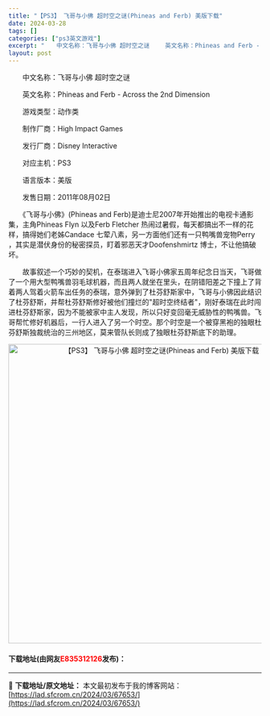```yaml
---
title: "【PS3】 飞哥与小佛 超时空之谜(Phineas and Ferb) 美版下载"
date: 2024-03-28
tags: []
categories: ["ps3英文游戏"]
excerpt: "　　中文名称：飞哥与小佛 超时空之谜 　　英文名称：Phineas and Ferb - Across the 2nd Dimension 　　游戏类型：动作类 　　制作厂商：High Impact Games 　　发行厂商：Disney Interactive 　　对应主机：PS3 　　语言版本：&hellip;"
layout: post
---
```


 <p>　　中文名称：飞哥与小佛 超时空之谜</p> <p>　　英文名称：Phineas and Ferb - Across the 2nd Dimension</p> <p>　　游戏类型：动作类</p> <p>　　制作厂商：High Impact Games</p> <p>　　发行厂商：Disney Interactive</p> <p>　　对应主机：PS3</p> <p>　　语言版本：美版</p> <p>　　发售日期：2011年08月02日</p> <p>　　《飞哥与小佛》(Phineas and Ferb)是迪士尼2007年开始推出的电视卡通影集，主角Phineas Flyn 以及Ferb Fletcher 热闹过暑假，每天都搞出不一样的花样，搞得她们老姊Candace 七荤八素，另一方面他们还有一只鸭嘴兽宠物Perry ，其实是潜伏身份的秘密探员，盯着邪恶天才Doofenshmirtz 博士，不让他搞破坏。</p> <p>　　故事叙述一个巧妙的契机，在泰瑞进入飞哥小佛家五周年纪念日当天，飞哥做了一个用大型鸭嘴兽羽毛球机器，而且两人就坐在里头，在阴错阳差之下撞上了背着两人驾着火箭车出任务的泰瑞，意外弹到了杜芬舒斯家中，飞哥与小佛因此结识了杜芬舒斯，并帮杜芬舒斯修好被他们撞烂的&quot;超时空终结者&quot;，刚好泰瑞在此时闯进杜芬舒斯家，因为不能被家中主人发现，所以只好变回毫无威胁性的鸭嘴兽。飞哥帮忙修好机器后，一行人进入了另一个时空。那个时空是一个被穿黑袍的独眼杜芬舒斯独裁统治的三州地区，莫来管队长则成了独眼杜芬舒斯底下的助理。</p> <p align="center"><img align="" border="0" src="https://lad.sfcrom.cn/wp-content/uploads/2024/03/20240328_66051b744ef65.jpg" width="594" alt="【PS3】 飞哥与小佛 超时空之谜(Phineas and Ferb) 美版下载" /></p> <p><h4>下载地址(由网友<font color="red">E835312126</font>发布)：</h4></p> 

---
📖 **下载地址/原文地址：** 本文最初发布于我的博客网站：[https://lad.sfcrom.cn/2024/03/67653/](https://lad.sfcrom.cn/2024/03/67653/)
